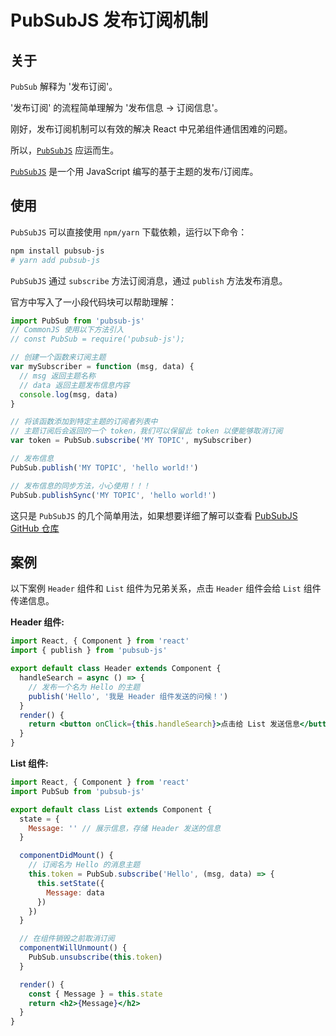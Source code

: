 # PubSubJS 发布订阅机制

## 关于

`PubSub` 解释为 '发布订阅'。

'发布订阅' 的流程简单理解为 '发布信息 -> 订阅信息'。

刚好，发布订阅机制可以有效的解决 React 中兄弟组件通信困难的问题。

所以，[`PubSubJS`](https://github.com/mroderick/PubSubJS) 应运而生。

[`PubSubJS`](https://github.com/mroderick/PubSubJS) 是一个用 JavaScript 编写的基于主题的发布/订阅库。

## 使用

`PubSubJS` 可以直接使用 `npm/yarn` 下载依赖，运行以下命令：

```bash
npm install pubsub-js
# yarn add pubsub-js
```

`PubSubJS` 通过 `subscribe` 方法订阅消息，通过 `publish` 方法发布消息。

官方中写入了一小段代码块可以帮助理解：

```js
import PubSub from 'pubsub-js'
// CommonJS 使用以下方法引入
// const PubSub = require('pubsub-js');

// 创建一个函数来订阅主题
var mySubscriber = function (msg, data) {
  // msg 返回主题名称
  // data 返回主题发布信息内容
  console.log(msg, data)
}

// 将该函数添加到特定主题的订阅者列表中
// 主题订阅后会返回的一个 token，我们可以保留此 token 以便能够取消订阅
var token = PubSub.subscribe('MY TOPIC', mySubscriber)

// 发布信息
PubSub.publish('MY TOPIC', 'hello world!')

// 发布信息的同步方法，小心使用！！！
PubSub.publishSync('MY TOPIC', 'hello world!')
```

这只是 `PubSubJS` 的几个简单用法，如果想要详细了解可以查看 [PubSubJS GitHub 仓库](https://github.com/mroderick/PubSubJS)

## 案例

以下案例 `Header` 组件和 `List` 组件为兄弟关系，点击 `Header` 组件会给 `List` 组件传递信息。

**Header 组件:**

```jsx
import React, { Component } from 'react'
import { publish } from 'pubsub-js'

export default class Header extends Component {
  handleSearch = async () => {
    // 发布一个名为 Hello 的主题
    publish('Hello', '我是 Header 组件发送的问候！')
  }
  render() {
    return <button onClick={this.handleSearch}>点击给 List 发送信息</button>
  }
}
```

**List 组件:**

```jsx
import React, { Component } from 'react'
import PubSub from 'pubsub-js'

export default class List extends Component {
  state = {
    Message: '' // 展示信息，存储 Header 发送的信息
  }

  componentDidMount() {
    // 订阅名为 Hello 的消息主题
    this.token = PubSub.subscribe('Hello', (msg, data) => {
      this.setState({
        Message: data
      })
    })
  }

  // 在组件销毁之前取消订阅
  componentWillUnmount() {
    PubSub.unsubscribe(this.token)
  }

  render() {
    const { Message } = this.state
    return <h2>{Message}</h2>
  }
}
```
